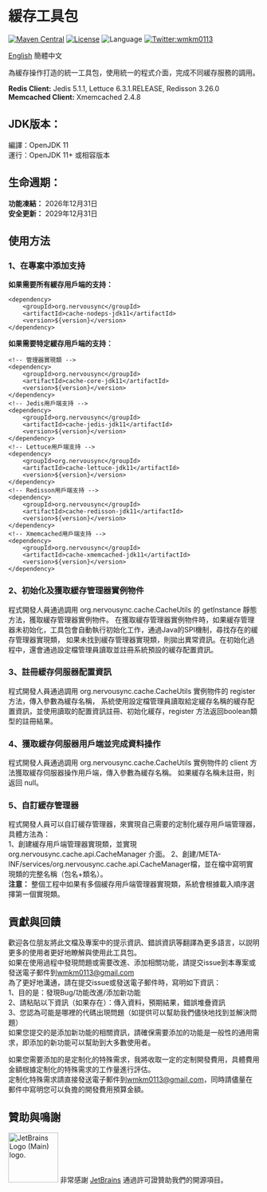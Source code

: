 # 緩存工具包

[![Maven Central](https://maven-badges.herokuapp.com/maven-central/org.nervousync/cache-jdk11/badge.svg)](https://maven-badges.herokuapp.com/maven-central/org.nervousync/cache-jdk11/)
[![License](https://img.shields.io/github/license/wmkm0113/Cache.svg)](https://github.com/wmkm0113/Cache/blob/master/LICENSE)
![Language](https://img.shields.io/badge/language-Java-green)
[![Twitter:wmkm0113](https://img.shields.io/twitter/follow/wmkm0113?label=Follow)](https://twitter.com/wmkm0113)

[English](README.md)
簡體中文

為緩存操作打造的統一工具包，使用統一的程式介面，完成不同緩存服務的調用。

**Redis Client:** Jedis 5.1.1, Lettuce 6.3.1.RELEASE, Redisson 3.26.0   
**Memcached Client:** Xmemcached 2.4.8

## JDK版本：
編譯：OpenJDK 11   
運行：OpenJDK 11+ 或相容版本

## 生命週期：
**功能凍結：** 2026年12月31日   
**安全更新：** 2029年12月31日

## 使用方法
### 1、在專案中添加支持
**如果需要所有緩存用戶端的支持：**
```
<dependency>
    <groupId>org.nervousync</groupId>
    <artifactId>cache-nodeps-jdk11</artifactId>
    <version>${version}</version>
</dependency>
```
**如果需要特定緩存用戶端的支持：**
```
<!-- 管理器實現類 -->
<dependency>
    <groupId>org.nervousync</groupId>
    <artifactId>cache-core-jdk11</artifactId>
    <version>${version}</version>
</dependency>
<!-- Jedis用戶端支持 -->
<dependency>
    <groupId>org.nervousync</groupId>
    <artifactId>cache-jedis-jdk11</artifactId>
    <version>${version}</version>
</dependency>
<!-- Lettuce用戶端支持 -->
<dependency>
    <groupId>org.nervousync</groupId>
    <artifactId>cache-lettuce-jdk11</artifactId>
    <version>${version}</version>
</dependency>
<!-- Redisson用戶端支持 -->
<dependency>
    <groupId>org.nervousync</groupId>
    <artifactId>cache-redisson-jdk11</artifactId>
    <version>${version}</version>
</dependency>
<!-- Xmemcached用戶端支持 -->
<dependency>
    <groupId>org.nervousync</groupId>
    <artifactId>cache-xmemcached-jdk11</artifactId>
    <version>${version}</version>
</dependency>
```

### 2、初始化及獲取緩存管理器實例物件
程式開發人員通過調用 org.nervousync.cache.CacheUtils 的 getInstance 靜態方法，獲取緩存管理器實例物件。
在獲取緩存管理器實例物件時，如果緩存管理器未初始化，工具包會自動執行初始化工作，通過Java的SPI機制，尋找存在的緩存管理器實現類，
如果未找到緩存管理器實現類，則拋出異常資訊。在初始化過程中，還會通過設定檔管理員讀取並註冊系統預設的緩存配置資訊。

### 3、註冊緩存伺服器配置資訊
程式開發人員通過調用 org.nervousync.cache.CacheUtils 實例物件的 register 方法，傳入參數為緩存名稱，
系統使用設定檔管理員讀取給定緩存名稱的緩存配置資訊，並使用讀取的配置資訊註冊、初始化緩存，register 方法返回boolean類型的註冊結果。

### 4、獲取緩存伺服器用戶端並完成資料操作
程式開發人員通過調用 org.nervousync.cache.CacheUtils 實例物件的 client 方法獲取緩存伺服器操作用戶端，傳入參數為緩存名稱。
如果緩存名稱未註冊，則返回 null。

### 5、自訂緩存管理器
程式開發人員可以自訂緩存管理器，來實現自己需要的定制化緩存用戶端管理器，具體方法為：   
1、創建緩存用戶端管理器實現類，並實現 org.nervousync.cache.api.CacheManager 介面。
2、創建/META-INF/services/org.nervousync.cache.api.CacheManager檔，並在檔中寫明實現類的完整名稱（包名+類名）。   
**注意：** 整個工程中如果有多個緩存用戶端管理器實現類，系統會根據載入順序選擇第一個實現類。

## 貢獻與回饋
歡迎各位朋友將此文檔及專案中的提示資訊、錯誤資訊等翻譯為更多語言，以説明更多的使用者更好地瞭解與使用此工具包。   
如果在使用過程中發現問題或需要改進、添加相關功能，請提交issue到本專案或發送電子郵件到[wmkm0113\@gmail.com](mailto:wmkm0113@gmail.com?subject=bugs_and_features)   
為了更好地溝通，請在提交issue或發送電子郵件時，寫明如下資訊：   
1、目的是：發現Bug/功能改進/添加新功能   
2、請粘貼以下資訊（如果存在）：傳入資料，預期結果，錯誤堆疊資訊   
3、您認為可能是哪裡的代碼出現問題（如提供可以幫助我們儘快地找到並解決問題）   
如果您提交的是添加新功能的相關資訊，請確保需要添加的功能是一般性的通用需求，即添加的新功能可以幫助到大多數使用者。

如果您需要添加的是定制化的特殊需求，我將收取一定的定制開發費用，具體費用金額根據定制化的特殊需求的工作量進行評估。   
定制化特殊需求請直接發送電子郵件到[wmkm0113\@gmail.com](mailto:wmkm0113@gmail.com?subject=payment_features)，同時請儘量在郵件中寫明您可以負擔的開發費用預算金額。

## 贊助與鳴謝
<span id="JetBrains">
    <img src="https://resources.jetbrains.com/storage/products/company/brand/logos/jb_beam.png" width="100px" height="100px" alt="JetBrains Logo (Main) logo.">
    <span>非常感謝 <a href="https://www.jetbrains.com/">JetBrains</a> 通過許可證贊助我們的開源項目。</span>
</span>
